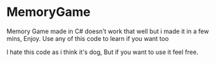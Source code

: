 # MemoryGame

Memory Game made in C# doesn't work that well but i made it in a few mins, Enjoy. 
              Use any of this code to learn if you want too 
              
I hate this code as i think it's dog, But if you want to use it feel free.
